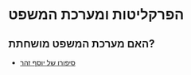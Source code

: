 # הפרקליטות ומערכת המשפט

## האם מערכת המשפט מושחתת?

* [סיפורו של יוסף זהר](https://twitter.com/DannyHendler/status/1218891872204152838)
